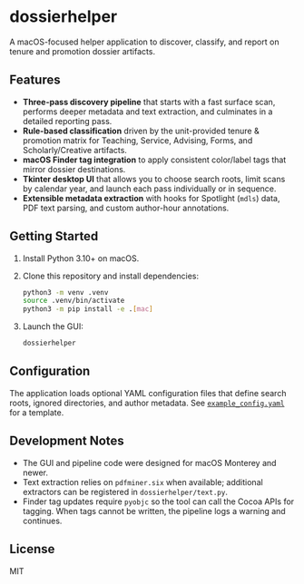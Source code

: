 # dossierhelper

A macOS-focused helper application to discover, classify, and report on tenure and promotion dossier artifacts.

## Features

* **Three-pass discovery pipeline** that starts with a fast surface scan, performs deeper metadata and text extraction, and culminates in a detailed reporting pass.
* **Rule-based classification** driven by the unit-provided tenure & promotion matrix for Teaching, Service, Advising, Forms, and Scholarly/Creative artifacts.
* **macOS Finder tag integration** to apply consistent color/label tags that mirror dossier destinations.
* **Tkinter desktop UI** that allows you to choose search roots, limit scans by calendar year, and launch each pass individually or in sequence.
* **Extensible metadata extraction** with hooks for Spotlight (`mdls`) data, PDF text parsing, and custom author-hour annotations.

## Getting Started

1. Install Python 3.10+ on macOS.
2. Clone this repository and install dependencies:

   ```bash
   python3 -m venv .venv
   source .venv/bin/activate
   python3 -m pip install -e .[mac]
   ```

3. Launch the GUI:

   ```bash
   dossierhelper
   ```

## Configuration

The application loads optional YAML configuration files that define search roots, ignored directories, and author metadata. See [`example_config.yaml`](example_config.yaml) for a template.

## Development Notes

* The GUI and pipeline code were designed for macOS Monterey and newer.
* Text extraction relies on `pdfminer.six` when available; additional extractors can be registered in `dossierhelper/text.py`.
* Finder tag updates require `pyobjc` so the tool can call the Cocoa APIs for tagging. When tags cannot be written, the pipeline logs a warning and continues.

## License

MIT
